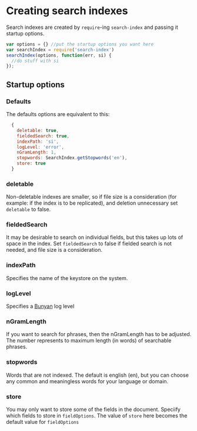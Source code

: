 # Creating search indexes

Search indexes are created by `require`-ing `search-index` and passing it startup options.

```javascript
var options = {} //put the startup options you want here
var searchIndex = require('search-index')
searchIndex(options, function(err, si) {
  //do stuff with si
});
```

## Startup options

### Defaults

The defaults options are equivalent to this:

```javascript
  {
    deletable: true,
    fieldedSearch: true,
    indexPath: 'si',
    logLevel: 'error',
    nGramLength: 1,
    stopwords: SearchIndex.getStopwords('en'),
    store: true
  }
```

### deletable

Non-deletable indexes are smaller, so if file size is a consideration
(for example: if the index is to be replicated), and deletion
unnecessary set `deletable` to false.

### fieldedSearch

It may be desirable to search on individual fields, but this takes up
lots of space in the index. Set `fieldedSearch` to false if fielded
search is not needed, and file size is a consideration.

### indexPath

Specifies the name of the keystore on the system.

### logLevel

Specifies a [Bunyan](https://github.com/trentm/node-bunyan) log level

### nGramLength

If you want to search for phrases, then the nGramLength has to be
adjusted. The number represents to maximum length (in words) of
searchable phrases.

### stopwords

Words that are not indexed. The default is english (en), but you can choose
any common and meaningless words for your language or domain.

### store

You may only want to store some of the fields in the
document. Speciify which fields to store in `fieldOptions`. The value
of `store` here becomes the default value for `fieldOptions`
